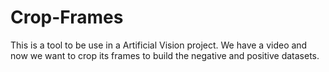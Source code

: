 # Crop-Frames

This is a tool to be use in a Artificial Vision project. We have a video and now we want to crop its frames to build the negative and positive datasets.